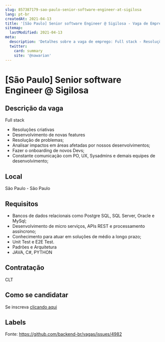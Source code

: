 ```yaml
---
slug: 857387179-sao-paulo-senior-software-engineer-at-sigilosa
lang: pt-br
createdAt: 2021-04-13
title: '[São Paulo] Senior software Engineer @ Sigilosa - Vaga de Emprego'
sitemap:
  lastModified: 2021-04-13
meta:
  description: 'Detalhes sobre a vaga de emprego: Full stack - Resoluções criativas - Desenvolvimento de novas features - Resolução de problemas; - Analisar impactos em áreas afetadas por nossos desenvolvimentos; - Fazer o onboarding de novos Devs; - Constante comunicação com PO, UX, Sysadmins e demais equipes de desenvolvimento;'
  twitter:
    card: summary
    site: '@nawarian'
---
```


# [São Paulo] Senior software Engineer @ Sigilosa

## Descrição da vaga

Full stack
- Resoluções criativas
- Desenvolvimento de novas features
- Resolução de problemas;
- Analisar impactos em áreas afetadas por nossos desenvolvimentos;
- Fazer o onboarding de novos Devs;
- Constante comunicação com PO, UX, Sysadmins e demais equipes de desenvolvimento;

## Local

São Paulo - São Paulo

## Requisitos

- Bancos de dados relacionais como Postgre SQL, SQL Server, Oracle e MySql;
- Desenvolvimento de micro serviços, APIs REST e processamento assíncrono;
- Conhecimento para atuar em soluções de médio a longo prazo;
- Unit Test e E2E Test.
- Padrões e Arquitetura
- JAVA, C#, PYTHON

## Contratação

CLT

## Como se candidatar

Se inscreva [clicando aqui](https://www.pyjobs.com.br/job/2446)

## Labels



Fonte: https://github.com/backend-br/vagas/issues/4982